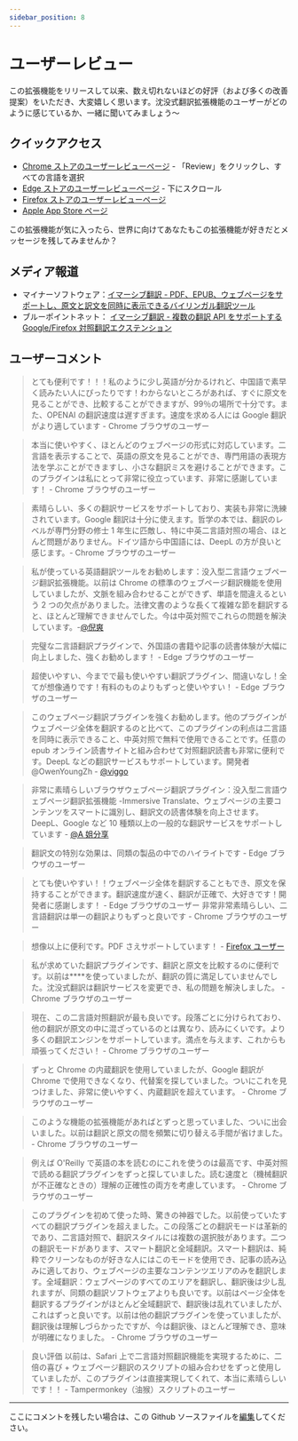 ```yaml
---
sidebar_position: 8
---
```


# ユーザーレビュー

この拡張機能をリリースして以来、数え切れないほどの好評（および多くの改善提案）をいただき、大変嬉しく思います。沈没式翻訳拡張機能のユーザーがどのように感じているか、一緒に聞いてみましょう～

## クイックアクセス

- [Chrome ストアのユーザーレビューページ](https://chrome.google.com/webstore/detail/immersive-translate/bpoadfkcbjbfhfodiogcnhhhpibjhbnh) - 「Review」をクリックし、すべての言語を選択
- [Edge ストアのユーザーレビューページ](https://microsoftedge.microsoft.com/addons/detail/%E6%B2%89%E6%B5%B8%E5%BC%8F%E7%BF%BB%E8%AF%91/amkbmndfnliijdhojkpoglbnaaahippg) - 下にスクロール
- [Firefox ストアのユーザーレビューページ](https://addons.mozilla.org/en-US/firefox/addon/immersive-translate/reviews/)
- [Apple App Store ページ](https://apps.apple.com/cn/app/%E6%B2%89%E6%B5%B8%E5%BC%8F%E7%BF%BB%E8%AF%91/id6447957425)

この拡張機能が気に入ったら、世界に向けてあなたもこの拡張機能が好きだとメッセージを残してみませんか？

## メディア報道

- マイナーソフトウェア：[イマーシブ翻訳 - PDF、EPUB、ウェブページをサポートし、原文と訳文を同時に表示できるバイリンガル翻訳ツール](https://www.appinn.com/immersive-translate/)
- ブルーポイントネット： [イマーシブ翻訳 - 複数の翻訳 API をサポートする Google/Firefox 対照翻訳エクステンション](https://www.landiannews.com/download/97161.html?utm_sources=ourl.co&utm_medium=social&utm_campaign=none)

## ユーザーコメント

> とても便利です！！！私のように少し英語が分かるけれど、中国語で素早く読みたい人にぴったりです！わからないところがあれば、すぐに原文を見ることができ、比較することができますが、99％の場所で十分です。また、OPENAI の翻訳速度は遅すぎます。速度を求める人には Google 翻訳がより適しています - Chrome ブラウザのユーザー

> 本当に使いやすく、ほとんどのウェブページの形式に対応しています。二言語を表示することで、英語の原文を見ることができ、専門用語の表現方法を学ぶことができますし、小さな翻訳ミスを避けることができます。このプラグインは私にとって非常に役立っています、非常に感謝しています！ - Chrome ブラウザのユーザー

> 素晴らしい、多くの翻訳サービスをサポートしており、実装も非常に洗練されています。Google 翻訳は十分に使えます。哲学の本では、翻訳のレベルが専門分野の修士 1 年生に匹敵し、特に中英二言語対照の場合、ほとんど問題がありません。ドイツ語から中国語には、DeepL の方が良いと感じます。- Chrome ブラウザのユーザー

> 私が使っている英語翻訳ツールをお勧めします：没入型二言語ウェブページ翻訳拡張機能。以前は Chrome の標準のウェブページ翻訳機能を使用していましたが、文脈を組み合わせることができず、単語を間違えるという 2 つの欠点がありました。法律文書のような長くて複雑な節を翻訳すると、ほとんど理解できませんでした。今は中英対照でこれらの問題を解決しています。-[@倪爽](https://twitter.com/nishuang/status/1623576540389822465)

> 完璧な二言語翻訳プラグインで、外国語の書籍や記事の読書体験が大幅に向上しました、強くお勧めします！ - Edge ブラウザのユーザー

> 超使いやすい、今までで最も使いやすい翻訳プラグイン、間違いなし！全てが想像通りです！有料のものよりもずっと使いやすい！ - Edge ブラウザのユーザー

> このウェブページ翻訳プラグインを強くお勧めします。他のプラグインがウェブページ全体を翻訳するのと比べて、このプラグインの利点は二言語を同時に表示できること、中英対照で無料で使用できることです。任意の epub オンライン読書サイトと組み合わせて対照翻訳読書も非常に便利です。DeepL などの翻訳サービスもサポートしています。開発者 @OwenYoungZh - [@viggo](https://twitter.com/decohack/status/1622175776274792449)

> 非常に素晴らしいブラウザウェブページ翻訳プラグイン：没入型二言語ウェブページ翻訳拡張機能 -Immersive Translate、ウェブページの主要コンテンツをスマートに識別し、翻訳文の読書体験を向上させます。DeepL、Google など 10 種類以上の一般的な翻訳サービスをサポートしています - [@A 姐分享](https://twitter.com/abskoop/status/1619619066511241216)

> 翻訳文の特別な効果は、同類の製品の中でのハイライトです - Edge ブラウザのユーザー

> とても使いやすい！！ウェブページ全体を翻訳することもでき、原文を保持することができます。翻訳速度が速く、翻訳が正確で、大好きです！開発者に感謝します！ - Edge ブラウザのユーザー
> 非常非常素晴らしい、二言語翻訳は単一の翻訳よりもずっと良いです - Chrome ブラウザのユーザー

> 想像以上に便利です。PDF さえサポートしています！ - [Firefox ユーザー](https://addons.mozilla.org/en-US/firefox/addon/immersive-translate/reviews/1923696/)

> 私が求めていた翻訳プラグインです、翻訳と原文を比較するのに便利です。以前は\*\*\*\*を使っていましたが、翻訳の質に満足していませんでした。沈没式翻訳は翻訳サービスを変更でき、私の問題を解決しました。 - Chrome ブラウザのユーザー

> 現在、この二言語対照翻訳が最も良いです。段落ごとに分けられており、他の翻訳が原文の中に混ざっているのとは異なり、読みにくいです。より多くの翻訳エンジンをサポートしています。満点を与えます、これからも頑張ってください！ - Chrome ブラウザのユーザー

> ずっと Chrome の内蔵翻訳を使用していましたが、Google 翻訳が Chrome で使用できなくなり、代替案を探していました。ついにこれを見つけました、非常に使いやすく、内蔵翻訳を超えています。 - Chrome ブラウザのユーザー

> このような機能の拡張機能があればとずっと思っていました、ついに出会いました。以前は翻訳と原文の間を頻繁に切り替える手間が省けました。 - Chrome ブラウザのユーザー

> 例えば O'Reilly で英語の本を読むのにこれを使うのは最高です、中英対照で読める翻訳プラグインをずっと探していました。読む速度と（機械翻訳が不正確なときの）理解の正確性の両方を考慮しています。 - Chrome ブラウザのユーザー

> このプラグインを初めて使った時、驚きの神器でした。以前使っていたすべての翻訳プラグインを超えました。この段落ごとの翻訳モードは革新的であり、二言語対照で、翻訳スタイルには複数の選択肢があります。二つの翻訳モードがあります、スマート翻訳と全域翻訳。スマート翻訳は、純粋でクリーンなものが好きな人にはこのモードを使用でき、記事の読み込みに適しており、ウェブページの主要なコンテンツエリアのみを翻訳します。全域翻訳：ウェブページのすべてのエリアを翻訳し、翻訳後は少し乱れますが、同類の翻訳ソフトウェアよりも良いです。以前はページ全体を翻訳するプラグインがほとんど全域翻訳で、翻訳後は乱れていましたが、これはずっと良いです。以前は他の翻訳プラグインを使っていましたが、翻訳後は理解しづらかったですが、今は翻訳後、ほとんど理解でき、意味が明確になりました。 - Chrome ブラウザのユーザー

> 良い評価 以前は、Safari 上で二言語対照翻訳機能を実現するために、二倍の喜び + ウェブページ翻訳のスクリプトの組み合わせをずっと使用していましたが、このプラグインは直接実現してくれて、本当に素晴らしいです！！ - Tampermonkey（油猴）スクリプトのユーザー

---

ここにコメントを残したい場合は、この Github ソースファイルを[編集](https://github.com/immersive-translate/immersive-translate/edit/main/docs/review.md)してください。

